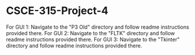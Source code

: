 # CSCE-315-Project-4

For GUI 1: Navigate to the "P3 Old" directory and follow readme instructions provided there.
For GUI 2: Navigate to the "FLTK" directory and follow readme instructions provided there.
For GUI 3: Navigate to the "Tkinter" directory and follow readme instructions provided there.
